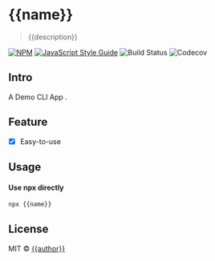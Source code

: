 # {{name}}

> {{description}}

[![NPM](https://img.shields.io/npm/v/{{name}}.svg)](https://www.npmjs.com/package/{{name}}) [![JavaScript Style Guide](https://img.shields.io/badge/code_style-standard-brightgreen.svg)](https://standardjs.com) ![Build Status](https://img.shields.io/travis/com/{{repo}}) ![Codecov](https://img.shields.io/codecov/c/github/{{repo}})

## Intro

A Demo CLI App .

## Feature

- [x] Easy-to-use

## Usage

#### Use npx directly

```bash
npx {{name}}
```

## License

MIT © [{{author}}](https://github.com/{{author}})

